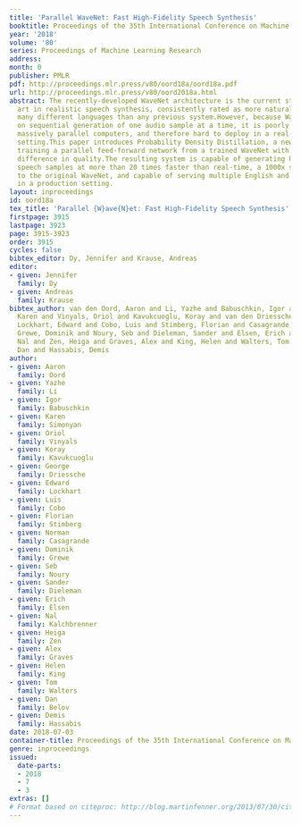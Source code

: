 ```yaml
---
title: 'Parallel WaveNet: Fast High-Fidelity Speech Synthesis'
booktitle: Proceedings of the 35th International Conference on Machine Learning
year: '2018'
volume: '80'
series: Proceedings of Machine Learning Research
address: 
month: 0
publisher: PMLR
pdf: http://proceedings.mlr.press/v80/oord18a/oord18a.pdf
url: http://proceedings.mlr.press/v80/oord2018a.html
abstract: The recently-developed WaveNet architecture is the current state of the
  art in realistic speech synthesis, consistently rated as more natural sounding for
  many different languages than any previous system.However, because WaveNet relies
  on sequential generation of one audio sample at a time, it is poorly suited to today’s
  massively parallel computers, and therefore hard to deploy in a real-time production
  setting.This paper introduces Probability Density Distillation, a new methodfor
  training a parallel feed-forward network from a trained WaveNet with no significant
  difference in quality.The resulting system is capable of generating high-fidelity
  speech samples at more than 20 times faster than real-time, a 1000x speed up relative
  to the original WaveNet, and capable of serving multiple English and Japanese voices
  in a production setting.
layout: inproceedings
id: oord18a
tex_title: 'Parallel {W}ave{N}et: Fast High-Fidelity Speech Synthesis'
firstpage: 3915
lastpage: 3923
page: 3915-3923
order: 3915
cycles: false
bibtex_editor: Dy, Jennifer and Krause, Andreas
editor:
- given: Jennifer
  family: Dy
- given: Andreas
  family: Krause
bibtex_author: van den Oord, Aaron and Li, Yazhe and Babuschkin, Igor and Simonyan,
  Karen and Vinyals, Oriol and Kavukcuoglu, Koray and van den Driessche, George and
  Lockhart, Edward and Cobo, Luis and Stimberg, Florian and Casagrande, Norman and
  Grewe, Dominik and Noury, Seb and Dieleman, Sander and Elsen, Erich and Kalchbrenner,
  Nal and Zen, Heiga and Graves, Alex and King, Helen and Walters, Tom and Belov,
  Dan and Hassabis, Demis
author:
- given: Aaron
  family: Oord
- given: Yazhe
  family: Li
- given: Igor
  family: Babuschkin
- given: Karen
  family: Simonyan
- given: Oriol
  family: Vinyals
- given: Koray
  family: Kavukcuoglu
- given: George
  family: Driessche
- given: Edward
  family: Lockhart
- given: Luis
  family: Cobo
- given: Florian
  family: Stimberg
- given: Norman
  family: Casagrande
- given: Dominik
  family: Grewe
- given: Seb
  family: Noury
- given: Sander
  family: Dieleman
- given: Erich
  family: Elsen
- given: Nal
  family: Kalchbrenner
- given: Heiga
  family: Zen
- given: Alex
  family: Graves
- given: Helen
  family: King
- given: Tom
  family: Walters
- given: Dan
  family: Belov
- given: Demis
  family: Hassabis
date: 2018-07-03
container-title: Proceedings of the 35th International Conference on Machine Learning
genre: inproceedings
issued:
  date-parts:
  - 2018
  - 7
  - 3
extras: []
# Format based on citeproc: http://blog.martinfenner.org/2013/07/30/citeproc-yaml-for-bibliographies/
---
```

